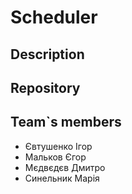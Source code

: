 # Scheduler

## Description

## Repository


## Team`s members
- Євтушенко Ігор
- Мальков Єгор
- Мєдвєдєв Дмитро  
- Синельник Марія




